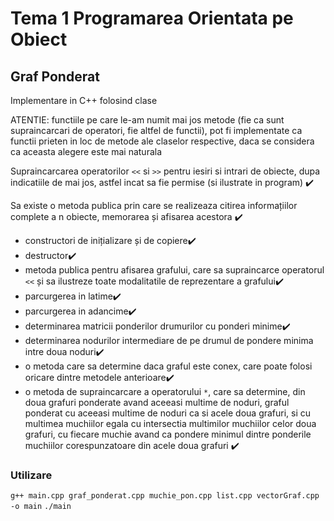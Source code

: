 # Tema 1 Programarea Orientata pe Obiect

## Graf Ponderat

Implementare in C++ folosind clase

ATENTIE: functiile pe care le-am numit mai jos metode (fie ca sunt
supraincarcari de operatori, fie altfel de functii), pot fi implementate ca functii
prieten in loc de metode ale claselor respective, daca se considera ca aceasta alegere
este mai naturala

Supraincarcarea operatorilor `<<` si `>>` pentru iesiri si intrari de obiecte,
dupa indicatiile de mai jos, astfel incat sa fie permise (si ilustrate in program) :heavy_check_mark:

Sa existe o metoda publica prin care se realizeaza citirea informațiilor
complete a n obiecte, memorarea și afisarea acestora :heavy_check_mark:

- constructori de inițializare și de copiere:heavy_check_mark:
- destructor:heavy_check_mark:
- metoda publica pentru afisarea grafului, care sa supraincarce operatorul `<<` și
sa ilustreze toate modalitatile de reprezentare a grafului:heavy_check_mark:
- parcurgerea in latime:heavy_check_mark:
- parcurgerea in adancime:heavy_check_mark:
- determinarea matricii ponderilor drumurilor cu ponderi minime:heavy_check_mark:
- determinarea nodurilor intermediare de pe drumul de pondere minima intre
doua noduri:heavy_check_mark:
- o metoda care sa determine daca graful este conex, care poate folosi oricare
dintre metodele anterioare:heavy_check_mark:
- o metoda de supraincarcare a operatorului `*`, care sa determine, din doua
grafuri ponderate avand aceeasi multime de noduri, graful ponderat cu aceeasi
multime de noduri ca si acele doua grafuri, si cu multimea muchiilor egala cu
intersectia multimilor muchiilor celor doua grafuri, cu fiecare muchie avand ca pondere
minimul dintre ponderile muchiilor corespunzatoare din acele doua grafuri :heavy_check_mark:

### Utilizare

`g++ main.cpp graf_ponderat.cpp muchie_pon.cpp list.cpp vectorGraf.cpp -o main`
`./main`

